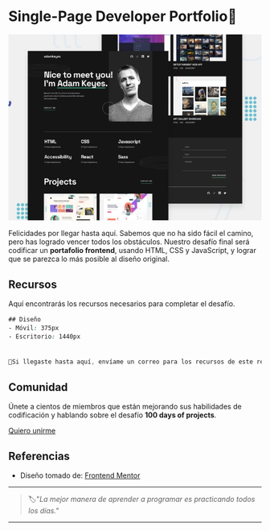# Single-Page Developer Portfolio🎉

![contact form](./img/100-day.jpg)

Felicidades por llegar hasta aquí. Sabemos que no ha sido fácil el camino, pero has logrado vencer todos los obstáculos. Nuestro desafío final será codificar un **portafolio frontend**, usando HTML, CSS y JavaScript, y lograr que se parezca lo más posible al diseño original.


## Recursos

Aquí encontrarás los recursos necesarios para completar el desafío.

```css
## Diseño
- Móvil: 375px
- Escritorio: 1440px


🎉Si llegaste hasta aquí, envíame un correo para los recursos de este reto final.🎉
```


## Comunidad

Únete a cientos de miembros que están mejorando sus habilidades de codificación y hablando sobre el desafío **100 days of projects**.

<a href="https://chat.whatsapp.com/LDaK0dksr8f7FbsTWSf0ww" class="btn">
  Quiero unirme
</a>


## Referencias

- Diseño tomado de: [Frontend Mentor](https://www.frontendmentor.io/challenges/singlepage-developer-portfolio-bBVj2ZPi-x)

---

> 🏷️"_La mejor manera de aprender a programar es practicando todos los días."_  

---